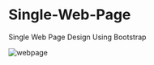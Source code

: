 # Single-Web-Page
Single Web Page Design Using Bootstrap 

<img src="https://i.ibb.co/JCNBG95/web-page.png" alt="webpage" >
